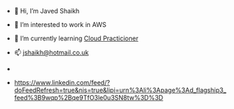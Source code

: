 - 👋 Hi, I’m Javed Shaikh
- 👀 I’m interested to work in AWS 
- 🌱 I’m currently learning  <a href="https://aws.amazon.com/training/restart/">Cloud Practicioner</a>

- 📫 jshaikh@hotmail.co.uk 
- <a href="https://www.linkedin.com/in/javed-shaikh-38a7974a/">
- https://www.linkedin.com/feed/?doFeedRefresh=true&nis=true&lipi=urn%3Ali%3Apage%3Ad_flagship3_feed%3B9wqp%2Bqe9TfO3le0u3SN8tw%3D%3D

<!---
javedahmed78/javedahmed78 is a ✨ special ✨ repository because its `README.md` (this file) appears on your GitHub profile.
You can click the Preview link to take a look at your changes.
--->
